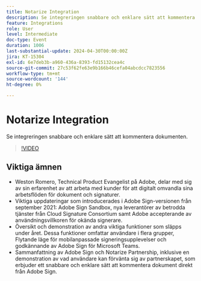 ```yaml
---
title: Notarize Integration
description: Se integreringen snabbare och enklare sätt att kommentera dokumenten.
feature: Integrations
role: User
level: Intermediate
doc-type: Event
duration: 1006
last-substantial-update: 2024-04-30T00:00:00Z
jira: KT-15304
exl-id: 6e7deb3b-a960-436a-8393-fd15132cea4c
source-git-commit: 27c53f62fe63e9b166b46cefa04abcdcc7823556
workflow-type: tm+mt
source-wordcount: '144'
ht-degree: 0%

---
```


# Notarize Integration

Se integreringen snabbare och enklare sätt att kommentera dokumenten.

>[!VIDEO](https://video.tv.adobe.com/v/3428195/?learn=on)

## Viktiga ämnen

* Weston Romero, Technical Product Evangelist på Adobe, delar med sig av sin erfarenhet av att arbeta med kunder för att digitalt omvandla sina arbetsflöden för dokument och signaturer.
* Viktiga uppdateringar som introducerades i Adobe Sign-versionen från september 2021: Adobe Sign Sandbox, nya leverantörer av betrodda tjänster från Cloud Signature Consortium samt Adobe accepterande av användningsvillkoren för okända signerare.
* Översikt och demonstration av andra viktiga funktioner som släpps under året. Dessa funktioner omfattar användare i flera grupper, Flytande läge för mobilanpassade signeringsupplevelser och godkännande av Adobe Sign för Microsoft Teams.
* Sammanfattning av Adobe Sign och Notarize Partnership, inklusive en demonstration av vad användare kan förvänta sig av partnerskapet, som erbjuder ett snabbare och enklare sätt att kommentera dokument direkt från Adobe Sign.
